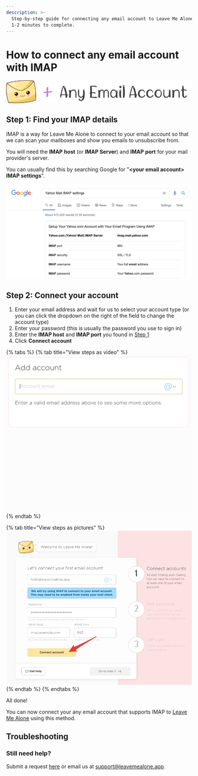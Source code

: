 ```yaml
---
description: >-
  Step-by-step guide for connecting any email account to Leave Me Alone. Takes
  1-2 minutes to complete.
---
```


# How to connect any email account with IMAP

![](../.gitbook/assets/lma+anything.png)

## Step 1: Find your IMAP details

IMAP is a way for Leave Me Alone to connect to your email account so that we can scan your mailboxes and show you emails to unsubscribe from.

You will need the **IMAP** **host** (or **IMAP Server**) and **IMAP** **port** for your mail provider's server.

You can usually find this by searching Google for "**\<your email account> IMAP settings**".

![E.g. Searching Google for Yahoo Mail IMAP settings](<../.gitbook/assets/image (5).png>)

## Step 2: Connect your account

1. Enter your email address and wait for us to select your account type (or you can click the dropdown on the right of the field to change the account type)
2. Enter your password (this is usually the password you use to sign in)
3. Enter the **IMAP host** and **IMAP port** you found in [Step 1](connecting-other-imap.md#step-1-find-your-imap-details)
4. Click **Connect account**

{% tabs %}
{% tab title="View steps as video" %}
![](../.gitbook/assets/1-connect.gif)
{% endtab %}

{% tab title="View steps as pictures" %}
![Enter your email, password, IMAP host & port from Step 1 and click Connect account](../.gitbook/assets/imap-other.png)
{% endtab %}
{% endtabs %}

All done!

You can now connect your any email account that supports IMAP to [Leave Me Alone](https://leavemealone.app) using this method.

## Troubleshooting

### Still need help?

Submit a request [here](https://leavemealone.app/feedback) or email us at [support@leavemealone.app](mailto:support@leavemealone.app).
